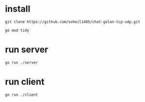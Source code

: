 # install
```
git clone https://github.com/soheil1405/chat-golan-tcp-udp.git
```
```
go mod tidy

```
# run server
```
go run ./server
```

# run client
```
go run ./client
```
